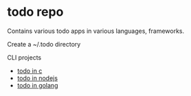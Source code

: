 # todo repo

Contains various todo apps in various languages, frameworks.

Create a ~/.todo directory

CLI projects
- [todo in c](./c-do/README.md)
- [todo in nodejs](./node-do/README.md)
- [todo in golang](./go-do/README.md)
